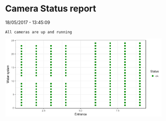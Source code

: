 Camera Status report
================
18/05/2017 - 13:45:09

    All cameras are up and running

![](camreport_files/figure-markdown_github/unnamed-chunk-2-1.png)
